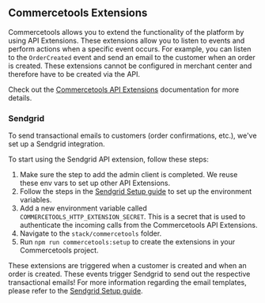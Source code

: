 ## Commercetools Extensions

Commercetools allows you to extend the functionality of the platform by using API Extensions. These extensions allow you to listen to events and perform actions when a specific event occurs. For example, you can listen to the `OrderCreated` event and send an email to the customer when an order is created. These extensions cannot be configured in merchant center and therefore have to be created via the API.

Check out the [Commercetools API Extensions](https://docs.commercetools.com/api/projects/api-extensions) documentation for more details.

### Sendgrid

To send transactional emails to customers (order confirmations, etc.), we've set up a Sendgrid integration.

To start using the Sendgrid API extension, follow these steps:

1. Make sure the step to add the admin client is completed. We reuse these env vars to set up other API Extensions.
2. Follow the steps in the [Sendgrid Setup guide](../sendgrid/) to set up the environment variables.
3. Add a new environment variable called `COMMERCETOOLS_HTTP_EXTENSION_SECRET`. This is a secret that is used to authenticate the incoming calls from the Commercetools API Extensions.
4. Navigate to the `stack/commercetools` folder.
5. Run `npm run commercetools:setup` to create the extensions in your Commercetools project.

These extensions are triggered when a customer is created and when an order is created. These events trigger Sendgrid to send out the respective transactional emails! For more information regarding the email templates, please refer to the [Sendgrid Setup guide](../sendgrid/).
